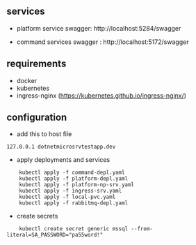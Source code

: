 ## services

- platform service swagger: 
http://localhost:5284/swagger

- command services swagger : 
http://localhost:5172/swagger

## requirements

- docker
- kubernetes
- ingress-nginx (https://kubernetes.github.io/ingress-nginx/)

## configuration

- add this to host file
```
127.0.0.1 dotnetmicrosrvtestapp.dev
```

- apply deployments and services

```
    kubectl apply -f command-depl.yaml
    kubectl apply -f platform-depl.yaml
    kubectl apply -f platform-np-srv.yaml
    kubectl apply -f ingress-srv.yaml
    kubectl apply -f local-pvc.yaml
    kubectl apply -f rabbitmq-depl.yaml
```

- create secrets

```
    kubectl create secret generic mssql --from-literal=SA_PASSWORD="pa55word!"
```